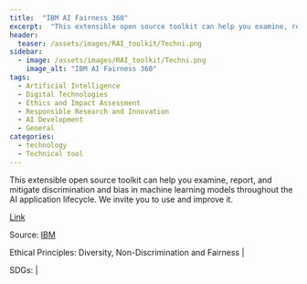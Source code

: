 ```yaml
---
title:  "IBM AI Fairness 360"  
excerpt:  "This extensible open source toolkit can help you examine, report, and mitigate discrimination and bias in machine learning models throughout the AI application lifecycle. We invite you to use and improve it. (...)"  
header:
  teaser: /assets/images/RAI_toolkit/Techni.png
sidebar:
  - image: /assets/images/RAI_toolkit/Techni.png
    image_alt: "IBM AI Fairness 360"
tags:
  - Artificial Intelligence
  - Digital Technologies
  - Ethics and Impact Assessment
  - Responsible Research and Innovation
  - AI Development
  - General
categories:
  - technology
  - Technical tool
---
```

This extensible open source toolkit can help you examine, report, and mitigate discrimination and bias in machine learning models throughout the AI application lifecycle. We invite you to use and improve it.

[Link](https://aif360.res.ibm.com)

Source: [IBM](https://research.ibm.com/topics/trustworthy-ai)

Ethical Principles: Diversity, Non-Discrimination and Fairness | 

SDGs:  | 
